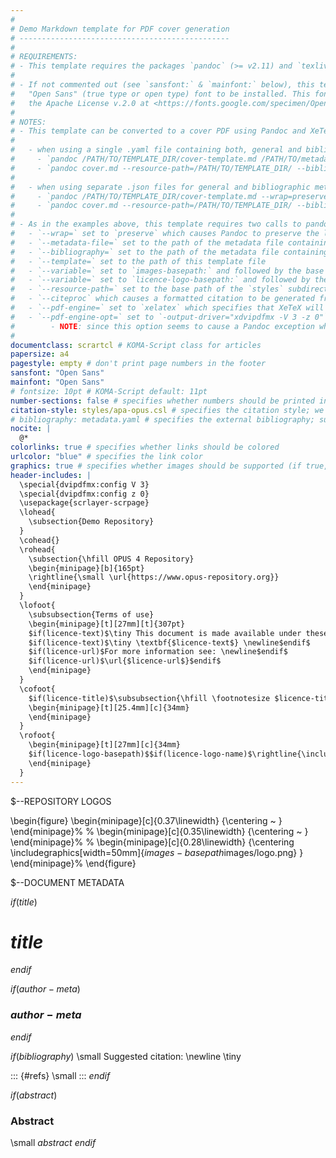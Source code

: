 ```yaml
---
# 
# Demo Markdown template for PDF cover generation
# -----------------------------------------------
# 
# REQUIREMENTS:
# - This template requires the packages `pandoc` (>= v2.11) and `texlive-xetex` to be installed.
#   
# - If not commented out (see `sansfont:` & `mainfont:` below), this template requires the
#   "Open Sans" (true type or open type) font to be installed. This font is available under
#   the Apache License v.2.0 at <https://fonts.google.com/specimen/Open+Sans>.
#   
# NOTES:
# - This template can be converted to a cover PDF using Pandoc and XeTeX via two steps:
#   
#   - when using a single .yaml file containing both, general and bibliographic metadata:
#     - `pandoc /PATH/TO/TEMPLATE_DIR/cover-template.md /PATH/TO/metadata.yaml --wrap=preserve --bibliography=/PATH/TO/metadata.yaml --template=/PATH/TO/TEMPLATE_DIR/cover-template.md --variable=images-basepath:/PATH/TO/TEMPLATE_DIR/ --variable=licence-logo-basepath:/PATH/TO/LICENCE_LOGO_DIR/ --output=cover.md`
#     - `pandoc cover.md --resource-path=/PATH/TO/TEMPLATE_DIR/ --bibliography=/PATH/TO/metadata.yaml --citeproc --pdf-engine=xelatex --pdf-engine-opt=-output-driver="xdvipdfmx -V 3 -z 0" --output=cover.pdf`
#   
#   - when using separate .json files for general and bibliographic metadata:
#     - `pandoc /PATH/TO/TEMPLATE_DIR/cover-template.md --wrap=preserve --metadata-file=/PATH/TO/meta.json --bibliography=/PATH/TO/csl.json --template=/PATH/TO/TEMPLATE_DIR/cover-template.md --variable=images-basepath:/PATH/TO/TEMPLATE_DIR/ --variable=licence-logo-basepath:/PATH/TO/LICENCE_LOGO_DIR/ --output=cover.md`
#     - `pandoc cover.md --resource-path=/PATH/TO/TEMPLATE_DIR/ --bibliography=/PATH/TO/csl.json --citeproc --pdf-engine=xelatex --pdf-engine-opt=-output-driver="xdvipdfmx -V 3 -z 0" --output=cover.pdf`
#   
# - As in the examples above, this template requires two calls to pandoc with the following arguments:
#   - `--wrap=` set to `preserve` which causes Pandoc to preserve the line wrapping from this template file
#   - `--metadata-file=` set to the path of the metadata file containing the document's general metadata
#   - `--bibliography=` set to the path of the metadata file containing the document's bibliographic metadata
#   - `--template=` set to the path of this template file
#   - `--variable=` set to `images-basepath:` and followed by the base path of the `images` subdirectory containing images used by this template
#   - `--variable=` set to `licence-logo-basepath:` and followed by the path to a directory containing license logos (arranged/named according to <https://licensebuttons.net>)
#   - `--resource-path=` set to the base path of the `styles` subdirectory containing the citation style used by this template
#   - `--citeproc` which causes a formatted citation to be generated from the bibliographic metadata
#   - `--pdf-engine=` set to `xelatex` which specifies that XeTeX will be used to generate the PDF (allowing the template to use Unicode & system fonts)
#   - `--pdf-engine-opt=` set to `-output-driver="xdvipdfmx -V 3 -z 0"` which specifies to use PDF version 1.3 without compression
#        - NOTE: since this option seems to cause a Pandoc exception when passed thru PHP code, we use below `\special{dvipdfmx:config ...}` includes instead
# 
documentclass: scrartcl # KOMA-Script class for articles
papersize: a4
pagestyle: empty # don't print page numbers in the footer
sansfont: "Open Sans"
mainfont: "Open Sans"
# fontsize: 10pt # KOMA-Script default: 11pt
number-sections: false # specifies whether numbers should be printed in front of headings
citation-style: styles/apa-opus.csl # specifies the citation style; we use a slightly modified APA version here, default is Chicago Manual of Style author-date
# bibliography: metadata.yaml # specifies the external bibliography; supported formats: BibLaTeX (.bib), BibTeX (.bibtex), CSL JSON (.json), CSL YAML (.yaml)
nocite: |
  @*
colorlinks: true # specifies whether links should be colored 
urlcolor: "blue" # specifies the link color
graphics: true # specifies whether images should be supported (if true, this will insert `\usepackage{graphicx}` in the header includes)
header-includes: |
  \special{dvipdfmx:config V 3}
  \special{dvipdfmx:config z 0}
  \usepackage{scrlayer-scrpage}
  \lohead{
    \subsection{Demo Repository}
  }
  \cohead{}
  \rohead{
    \subsection{\hfill OPUS 4 Repository}
    \begin{minipage}[b]{165pt}
    \rightline{\small \url{https://www.opus-repository.org}}
    \end{minipage}
  }
  \lofoot{
    \subsubsection{Terms of use}
    \begin{minipage}[t][27mm][t]{307pt}
    $if(licence-text)$\tiny This document is made available under these conditions: \newline$endif$
    $if(licence-text)$\tiny \textbf{$licence-text$} \newline$endif$
    $if(licence-url)$For more information see: \newline$endif$
    $if(licence-url)$\url{$licence-url$}$endif$
    \end{minipage}
  }
  \cofoot{
    $if(licence-title)$\subsubsection{\hfill \footnotesize $licence-title$ ~}$endif$
    \begin{minipage}[t][25.4mm][c]{34mm}
    \end{minipage}
  }
  \rofoot{
    \begin{minipage}[t][27mm][c]{34mm}
    $if(licence-logo-basepath)$$if(licence-logo-name)$\rightline{\includegraphics[width=27mm]{$licence-logo-basepath$$licence-logo-name$}}$endif$$endif$
    \end{minipage}
  }
---
```


$--REPOSITORY LOGOS

\begin{figure}
\begin{minipage}[c]{0.37\linewidth}
{\centering 
~
}
\end{minipage}%
%
\begin{minipage}[c]{0.35\linewidth}
{\centering 
~
}
\end{minipage}%
%
\begin{minipage}[c]{0.28\linewidth}
{\centering 
\includegraphics[width=50mm]{$images-basepath$images/logo.png}
}
\end{minipage}%
\end{figure}


$--DOCUMENT METADATA

$if(title)$
# $title$
$endif$


$if(author-meta)$
### $author-meta$
$endif$


$if(bibliography)$
\small Suggested citation: \newline \tiny

::: {#refs}
\small 
:::
$endif$


$if(abstract)$
### Abstract

\small $abstract$
$endif$
